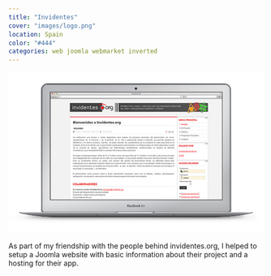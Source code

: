 ```yaml
---
title: "Invidentes"
cover: "images/logo.png"
location: Spain
color: "#444"
categories: web joomla webmarket inverted
---
```


![](./images/1.jpg)

As part of my friendship with the people behind invidentes.org, I helped to setup a Joomla website with basic information about their project and a hosting for their app.
